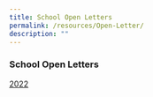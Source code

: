 ```yaml
---
title: School Open Letters
permalink: /resources/Open-Letter/
description: ""
---
```

### **School Open Letters**

[2022](https://staging.d3haevm43m8pfu.amplifyapp.com/resources/Open-Letter/)